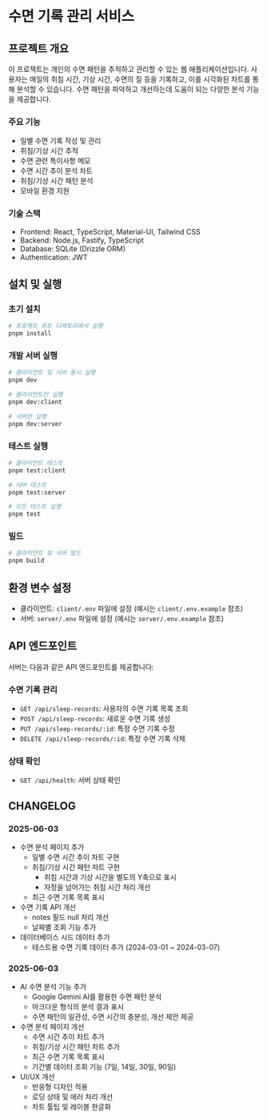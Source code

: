 # 수면 기록 관리 서비스

## 프로젝트 개요
이 프로젝트는 개인의 수면 패턴을 추적하고 관리할 수 있는 웹 애플리케이션입니다. 사용자는 매일의 취침 시간, 기상 시간, 수면의 질 등을 기록하고, 이를 시각화된 차트를 통해 분석할 수 있습니다. 수면 패턴을 파악하고 개선하는데 도움이 되는 다양한 분석 기능을 제공합니다.

### 주요 기능
- 일별 수면 기록 작성 및 관리
- 취침/기상 시간 추적
- 수면 관련 특이사항 메모
- 수면 시간 추이 분석 차트
- 취침/기상 시간 패턴 분석
- 모바일 환경 지원

### 기술 스택
- Frontend: React, TypeScript, Material-UI, Tailwind CSS
- Backend: Node.js, Fastify, TypeScript
- Database: SQLite (Drizzle ORM)
- Authentication: JWT

## 설치 및 실행

### 초기 설치

```bash
# 프로젝트 루트 디렉토리에서 실행
pnpm install
```

### 개발 서버 실행

```bash
# 클라이언트 및 서버 동시 실행
pnpm dev

# 클라이언트만 실행
pnpm dev:client

# 서버만 실행
pnpm dev:server
```

### 테스트 실행

```bash
# 클라이언트 테스트
pnpm test:client

# 서버 테스트
pnpm test:server

# 모든 테스트 실행
pnpm test
```

### 빌드

```bash
# 클라이언트 및 서버 빌드
pnpm build
```

## 환경 변수 설정

- 클라이언트: `client/.env` 파일에 설정 (예시는 `client/.env.example` 참조)
- 서버: `server/.env` 파일에 설정 (예시는 `server/.env.example` 참조)

## API 엔드포인트

서버는 다음과 같은 API 엔드포인트를 제공합니다:

### 수면 기록 관리
- `GET /api/sleep-records`: 사용자의 수면 기록 목록 조회
- `POST /api/sleep-records`: 새로운 수면 기록 생성
- `PUT /api/sleep-records/:id`: 특정 수면 기록 수정
- `DELETE /api/sleep-records/:id`: 특정 수면 기록 삭제

### 상태 확인
- `GET /api/health`: 서버 상태 확인

## CHANGELOG

### 2025-06-03
- 수면 분석 페이지 추가
  - 일별 수면 시간 추이 차트 구현
  - 취침/기상 시간 패턴 차트 구현
    - 취침 시간과 기상 시간을 별도의 Y축으로 표시
    - 자정을 넘어가는 취침 시간 처리 개선
  - 최근 수면 기록 목록 표시
- 수면 기록 API 개선
  - notes 필드 null 처리 개선
  - 날짜별 조회 기능 추가
- 데이터베이스 시드 데이터 추가
  - 테스트용 수면 기록 데이터 추가 (2024-03-01 ~ 2024-03-07)

### 2025-06-03
- AI 수면 분석 기능 추가
  - Google Gemini AI를 활용한 수면 패턴 분석
  - 마크다운 형식의 분석 결과 표시
  - 수면 패턴의 일관성, 수면 시간의 충분성, 개선 제안 제공
- 수면 분석 페이지 개선
  - 수면 시간 추이 차트 추가
  - 취침/기상 시간 패턴 차트 추가
  - 최근 수면 기록 목록 표시
  - 기간별 데이터 조회 기능 (7일, 14일, 30일, 90일)
- UI/UX 개선
  - 반응형 디자인 적용
  - 로딩 상태 및 에러 처리 개선
  - 차트 툴팁 및 레이블 한글화
